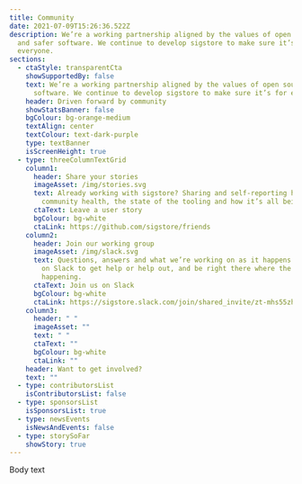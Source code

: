 ```yaml
---
title: Community
date: 2021-07-09T15:26:36.522Z
description: We’re a working partnership aligned by the values of open source
  and safer software. We continue to develop sigstore to make sure it’s for
  everyone.
sections:
  - ctaStyle: transparentCta
    showSupportedBy: false
    text: We’re a working partnership aligned by the values of open source and safer
      software. We continue to develop sigstore to make sure it’s for everyone.
    header: Driven forward by community
    showStatsBanner: false
    bgColour: bg-orange-medium
    textAlign: center
    textColour: text-dark-purple
    type: textBanner
    isScreenHeight: true
  - type: threeColumnTextGrid
    column1:
      header: Share your stories
      imageAsset: /img/stories.svg
      text: Already working with sigstore? Sharing and self-reporting helps us track
        community health, the state of the tooling and how it’s all being used.
      ctaText: Leave a user story
      bgColour: bg-white
      ctaLink: https://github.com/sigstore/friends
    column2:
      header: Join our working group
      imageAsset: /img/slack.svg
      text: Questions, answers and what we’re working on as it happens. Come join us
        on Slack to get help or help out, and be right there where the action’s
        happening.
      ctaText: Join us on Slack
      bgColour: bg-white
      ctaLink: https://sigstore.slack.com/join/shared_invite/zt-mhs55zh0-XmY3bcfWn4XEyMqUUutbUQ#/shared-invite/email
    column3:
      header: " "
      imageAsset: ""
      text: " "
      ctaText: ""
      bgColour: bg-white
      ctaLink: ""
    header: Want to get involved?
    text: ""
  - type: contributorsList
    isContributorsList: false
  - type: sponsorsList
    isSponsorsList: true
  - type: newsEvents
    isNewsAndEvents: false
  - type: storySoFar
    showStory: true
---
```


Body text
